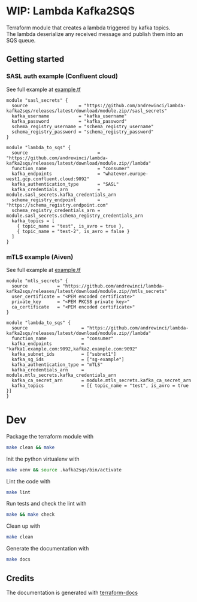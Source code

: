 # WIP: Lambda Kafka2SQS

Terraform module that creates a lambda triggered by kafka topics.  
The lambda deserialize any received message and publish them into an SQS queue.

## Getting started

### SASL auth example (Confluent cloud)

See full example at [example.tf](./examples/sasl/main.tf)

```hcl
module "sasl_secrets" {
  source                   = "https://github.com/andrewinci/lambda-kafka2sqs/releases/latest/download/module.zip//sasl_secrets"
  kafka_username           = "kafka_username"
  kafka_password           = "kafka_password"
  schema_registry_username = "schema_registry_username"
  schema_registry_password = "schema_registry_password"
}

module "lambda_to_sqs" {
  source                          = "https://github.com/andrewinci/lambda-kafka2sqs/releases/latest/download/module.zip//lambda"
  function_name                   = "consumer"
  kafka_endpoints                 = "whatever.europe-west1.gcp.confluent.cloud:9092"
  kafka_authentication_type       = "SASL"
  kafka_credentials_arn           = module.sasl_secrets.kafka_credentials_arn
  schema_registry_endpoint        = "https://schema_registry.endpoint.com"
  schema_registry_credentials_arn = module.sasl_secrets.schema_registry_credentials_arn
  kafka_topics = [
    { topic_name = "test", is_avro = true },
    { topic_name = "test-2", is_avro = false }
  ]
}
```

### mTLS example (Aiven)

See full example at [example.tf](./examples/mtls/main.tf)

```hcl
module "mtls_secrets" {
  source           = "https://github.com/andrewinci/lambda-kafka2sqs/releases/latest/download/module.zip//mtls_secrets"
  user_certificate = "<PEM encoded certificate>"
  private_key      = "<PEM PKCS8 private key>"
  ca_certificate   = "<PEM encoded certificate>"
}

module "lambda_to_sqs" {
  source                    = "https://github.com/andrewinci/lambda-kafka2sqs/releases/latest/download/module.zip//lambda"
  function_name             = "consumer"
  kafka_endpoints           = "kafka1.example.com:9092,kafka2.example.com:9092"
  kafka_subnet_ids          = ["subnet1"]
  kafka_sg_ids              = ["sg-example"]
  kafka_authentication_type = "mTLS"
  kafka_credentials_arn     = module.mtls_secrets.kafka_credentials_arn
  kafka_ca_secret_arn       = module.mtls_secrets.kafka_ca_secret_arn
  kafka_topics              = [{ topic_name = "test", is_avro = true }]
}
```

# Dev

Package the terraform module with
```bash
make clean && make
```

Init the python virtualenv with
```bash
make venv && source .kafka2sqs/bin/activate
```

Lint the code with
```bash
make lint
```

Run tests and check the lint with
```bash
make && make check
```

Clean up with
```bash
make clean
```

Generate the documentation with
```bash
make docs
```

## Credits

The documentation is generated with [terraform-docs](https://terraform-docs.io/) 